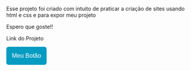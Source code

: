 Esse projeto foi criado com intuito de praticar a criação de sites usando html e css e para expor meu projeto

Espero que goste!!

Link do Projeto

<a href="https://classy-caramel-f0324e.netlify.app/"><button style="background: #069cc2; border-radius: 6px; padding: 15px; cursor: pointer; color: #fff; border: none; font-size: 16px;">Meu Botão</button></a>
